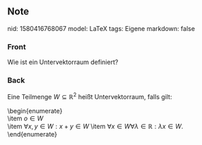 ## Note
nid: 1580416768067
model: LaTeX
tags: Eigene
markdown: false

### Front
Wie ist ein Untervektorraum definiert?

### Back
Eine Teilmenge $W \subseteq \mathbb{R}^{2}$ heißt Untervektorraum, falls gilt:<div>\begin{enumerate}</div><div>\item <span>$o \in W$</span></div><div>\item $\forall x, y \in W: x+y \in W$
\item $\forall x \in W \forall \lambda \in \mathbb{R}: \lambda x \in W$.</div><div>\end{enumerate}</div>
